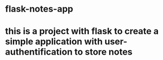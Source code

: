 # flask-notes-app

# this is a project with flask to create a simple application with user-authentification to store notes
